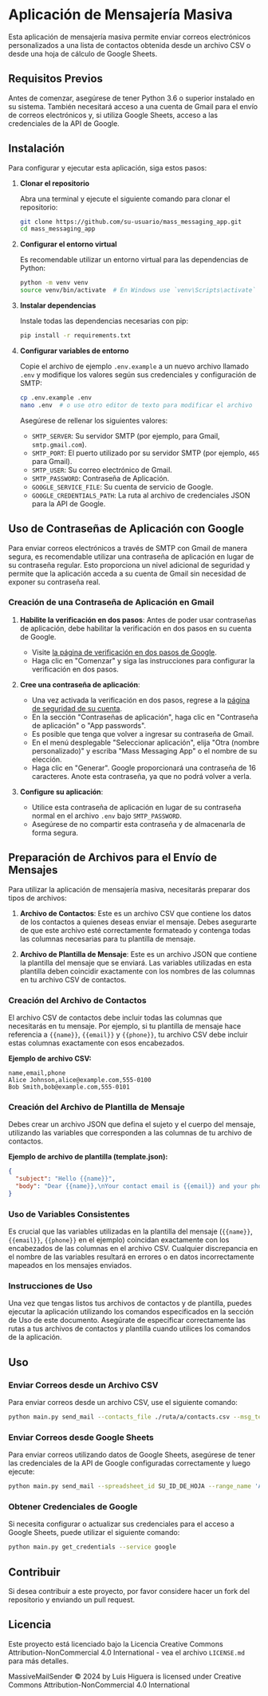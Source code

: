 # Aplicación de Mensajería Masiva

Esta aplicación de mensajería masiva permite enviar correos electrónicos personalizados a una lista de contactos obtenida desde un archivo CSV o desde una hoja de cálculo de Google Sheets.

## Requisitos Previos

Antes de comenzar, asegúrese de tener Python 3.6 o superior instalado en su sistema. También necesitará acceso a una cuenta de Gmail para el envío de correos electrónicos y, si utiliza Google Sheets, acceso a las credenciales de la API de Google.

## Instalación

Para configurar y ejecutar esta aplicación, siga estos pasos:

1. **Clonar el repositorio**

   Abra una terminal y ejecute el siguiente comando para clonar el repositorio:

   ```bash
   git clone https://github.com/su-usuario/mass_messaging_app.git
   cd mass_messaging_app
   ```

2. **Configurar el entorno virtual**

   Es recomendable utilizar un entorno virtual para las dependencias de Python:

   ```bash
   python -m venv venv
   source venv/bin/activate  # En Windows use `venv\Scripts\activate`
   ```

3. **Instalar dependencias**

   Instale todas las dependencias necesarias con pip:

   ```bash
   pip install -r requirements.txt
   ```

4. **Configurar variables de entorno**

   Copie el archivo de ejemplo `.env.example` a un nuevo archivo llamado `.env` y modifique los valores según sus credenciales y configuración de SMTP:

   ```bash
   cp .env.example .env
   nano .env  # o use otro editor de texto para modificar el archivo
   ```

   Asegúrese de rellenar los siguientes valores:

   - `SMTP_SERVER`: Su servidor SMTP (por ejemplo, para Gmail, `smtp.gmail.com`).
   - `SMTP_PORT`: El puerto utilizado por su servidor SMTP (por ejemplo, `465` para Gmail).
   - `SMTP_USER`: Su correo electrónico de Gmail.
   - `SMTP_PASSWORD`: Contraseña de Aplicación.
   - `GOOGLE_SERVICE_FILE`: Su cuenta de servicio de Google.
   - `GOOGLE_CREDENTIALS_PATH`: La ruta al archivo de credenciales JSON para la API de Google.

## Uso de Contraseñas de Aplicación con Google

Para enviar correos electrónicos a través de SMTP con Gmail de manera segura, es recomendable utilizar una contraseña de aplicación en lugar de su contraseña regular. Esto proporciona un nivel adicional de seguridad y permite que la aplicación acceda a su cuenta de Gmail sin necesidad de exponer su contraseña real.

### Creación de una Contraseña de Aplicación en Gmail

1. **Habilite la verificación en dos pasos**: Antes de poder usar contraseñas de aplicación, debe habilitar la verificación en dos pasos en su cuenta de Google.

   - Visite [la página de verificación en dos pasos de Google](https://myaccount.google.com/security).
   - Haga clic en "Comenzar" y siga las instrucciones para configurar la verificación en dos pasos.

2. **Cree una contraseña de aplicación**:

   - Una vez activada la verificación en dos pasos, regrese a la [página de seguridad de su cuenta](https://myaccount.google.com/security).
   - En la sección "Contraseñas de aplicación", haga clic en "Contraseña de aplicación" o "App passwords".
   - Es posible que tenga que volver a ingresar su contraseña de Gmail.
   - En el menú desplegable "Seleccionar aplicación", elija "Otra (nombre personalizado)" y escriba "Mass Messaging App" o el nombre de su elección.
   - Haga clic en "Generar". Google proporcionará una contraseña de 16 caracteres. Anote esta contraseña, ya que no podrá volver a verla.

3. **Configure su aplicación**:

   - Utilice esta contraseña de aplicación en lugar de su contraseña normal en el archivo `.env` bajo `SMTP_PASSWORD`.
   - Asegúrese de no compartir esta contraseña y de almacenarla de forma segura.

## Preparación de Archivos para el Envío de Mensajes

Para utilizar la aplicación de mensajería masiva, necesitarás preparar dos tipos de archivos:

1. **Archivo de Contactos**: Este es un archivo CSV que contiene los datos de los contactos a quienes deseas enviar el mensaje. Debes asegurarte de que este archivo esté correctamente formateado y contenga todas las columnas necesarias para tu plantilla de mensaje.

2. **Archivo de Plantilla de Mensaje**: Este es un archivo JSON que contiene la plantilla del mensaje que se enviará. Las variables utilizadas en esta plantilla deben coincidir exactamente con los nombres de las columnas en tu archivo CSV de contactos.

### Creación del Archivo de Contactos

El archivo CSV de contactos debe incluir todas las columnas que necesitarás en tu mensaje. Por ejemplo, si tu plantilla de mensaje hace referencia a `{{name}}`, `{{email}}` y `{{phone}}`, tu archivo CSV debe incluir estas columnas exactamente con esos encabezados.

**Ejemplo de archivo CSV:**

```plaintext
name,email,phone
Alice Johnson,alice@example.com,555-0100
Bob Smith,bob@example.com,555-0101
```

### Creación del Archivo de Plantilla de Mensaje

Debes crear un archivo JSON que defina el sujeto y el cuerpo del mensaje, utilizando las variables que corresponden a las columnas de tu archivo de contactos. 

**Ejemplo de archivo de plantilla (template.json):**

```json
{
  "subject": "Hello {{name}}",
  "body": "Dear {{name}},\nYour contact email is {{email}} and your phone number is {{phone}}.\nBest regards."
}
```

### Uso de Variables Consistentes

Es crucial que las variables utilizadas en la plantilla del mensaje (`{{name}}`, `{{email}}`, `{{phone}}` en el ejemplo) coincidan exactamente con los encabezados de las columnas en el archivo CSV. Cualquier discrepancia en el nombre de las variables resultará en errores o en datos incorrectamente mapeados en los mensajes enviados.

### Instrucciones de Uso

Una vez que tengas listos tus archivos de contactos y de plantilla, puedes ejecutar la aplicación utilizando los comandos especificados en la sección de Uso de este documento. Asegúrate de especificar correctamente las rutas a tus archivos de contactos y plantilla cuando utilices los comandos de la aplicación.


## Uso

### Enviar Correos desde un Archivo CSV

Para enviar correos desde un archivo CSV, use el siguiente comando:

```bash
python main.py send_mail --contacts_file ./ruta/a/contacts.csv --msg_template ./ruta/a/template.json
```

### Enviar Correos desde Google Sheets

Para enviar correos utilizando datos de Google Sheets, asegúrese de tener las credenciales de la API de Google configuradas correctamente y luego ejecute:

```bash
python main.py send_mail --spreadsheet_id SU_ID_DE_HOJA --range_name 'A1:C2' --msg_template ./ruta/a/template.json
```

### Obtener Credenciales de Google

Si necesita configurar o actualizar sus credenciales para el acceso a Google Sheets, puede utilizar el siguiente comando:

```bash
python main.py get_credentials --service google
```

## Contribuir

Si desea contribuir a este proyecto, por favor considere hacer un fork del repositorio y enviando un pull request.

## Licencia

Este proyecto está licenciado bajo la Licencia Creative Commons Attribution-NonCommercial 4.0 International - vea el archivo `LICENSE.md` para más detalles.

MassiveMailSender © 2024 by Luis Higuera is licensed under Creative Commons Attribution-NonCommercial 4.0 International
